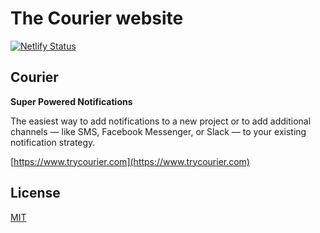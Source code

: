 # The Courier website

[![Netlify Status](https://api.netlify.com/api/v1/badges/e2a22425-8d96-43ac-b71e-7e11872b6f72/deploy-status)](https://app.netlify.com/sites/trycourier-com/deploys)

## Courier

**Super Powered Notifications**

The easiest way to add notifications to a new project or to add additional channels — like SMS, Facebook Messenger, or Slack — to your existing notification strategy.

[https://www.trycourier.com](https://www.trycourier.com)

## License

[MIT](LICENSE)
